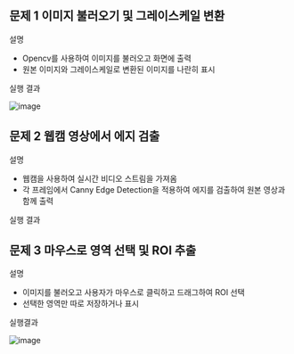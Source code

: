 ## 문제 1 이미지 불러오기 및 그레이스케일 변환
설명
- Opencv를 사용하여 이미지를 불러오고 화면에 출력
- 원본 이미지와 그레이스케일로 변환된 이미지를 나란히 표시

실행 결과

![image](https://github.com/user-attachments/assets/233b22d6-aff2-490e-abff-1f231ca3de13)

## 문제 2 웹캠 영상에서 에지 검출
설명
- 웹캠을 사용하여 실시간 비디오 스트림을 가져옴
- 각 프레임에서 Canny Edge Detection을 적용하여 에지를 검출하여 원본 영상과 함께 출력

실행 결과

## 문제 3 마우스로 영역 선택 및 ROI 추출
설명
- 이미지를 불러오고 사용자가 마우스로 클릭하고 드래그하여 ROI 선택
- 선택한 영역만 따로 저장하거나 표시

실행결과

![image](https://github.com/user-attachments/assets/235df943-48de-49b3-8a72-ee39967e0764)

